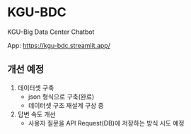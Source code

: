 # KGU-BDC
KGU-Big Data Center Chatbot <br/>

App: https://kgu-bdc.streamlit.app/

## 개선 예정
1. 데이터셋 구축
   - json 형식으로 구축(완료)
   - 데이터셋 구조 재설계 구상 중
2. 답변 속도 개선
   - 사용자 질문을 API Request(DB)에 저장하는 방식 시도 예정
